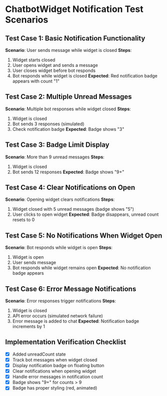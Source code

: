 # ChatbotWidget Notification Test Scenarios

## Test Case 1: Basic Notification Functionality
**Scenario**: User sends message while widget is closed
**Steps**:
1. Widget starts closed
2. User opens widget and sends a message
3. User closes widget before bot responds
4. Bot responds while widget is closed
**Expected**: Red notification badge appears with count "1"

## Test Case 2: Multiple Unread Messages
**Scenario**: Multiple bot responses while widget closed
**Steps**:
1. Widget is closed
2. Bot sends 3 responses (simulated)
3. Check notification badge
**Expected**: Badge shows "3"

## Test Case 3: Badge Limit Display
**Scenario**: More than 9 unread messages
**Steps**:
1. Widget is closed
2. Bot sends 12 responses
**Expected**: Badge shows "9+"

## Test Case 4: Clear Notifications on Open
**Scenario**: Opening widget clears notifications
**Steps**:
1. Widget closed with 5 unread messages (badge shows "5")
2. User clicks to open widget
**Expected**: Badge disappears, unread count resets to 0

## Test Case 5: No Notifications When Widget Open
**Scenario**: Bot responds while widget is open
**Steps**:
1. Widget is open
2. User sends message
3. Bot responds while widget remains open
**Expected**: No notification badge appears

## Test Case 6: Error Message Notifications
**Scenario**: Error responses trigger notifications
**Steps**:
1. Widget is closed
2. API error occurs (simulated network failure)
3. Error message is added to chat
**Expected**: Notification badge increments by 1

## Implementation Verification Checklist
- [x] Added unreadCount state
- [x] Track bot messages when widget closed
- [x] Display notification badge on floating button
- [x] Clear notifications when opening widget
- [x] Handle error messages in notification count
- [x] Badge shows "9+" for counts > 9
- [x] Badge has proper styling (red, animated)
